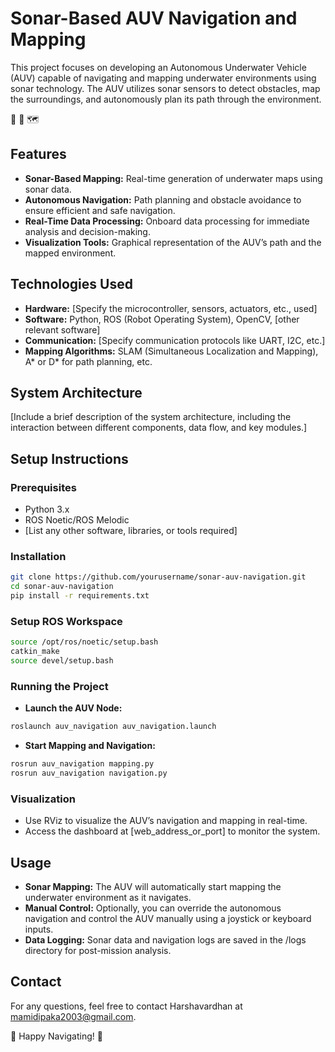# Sonar-Based AUV Navigation and Mapping

This project focuses on developing an Autonomous Underwater Vehicle (AUV) capable of navigating and mapping underwater environments using sonar technology. The AUV utilizes sonar sensors to detect obstacles, map the surroundings, and autonomously plan its path through the environment.

🌊 🤖 🗺️

## Features
- **Sonar-Based Mapping:** Real-time generation of underwater maps using sonar data.
- **Autonomous Navigation:** Path planning and obstacle avoidance to ensure efficient and safe navigation.
- **Real-Time Data Processing:** Onboard data processing for immediate analysis and decision-making.
- **Visualization Tools:** Graphical representation of the AUV’s path and the mapped environment.

## Technologies Used
- **Hardware:** [Specify the microcontroller, sensors, actuators, etc., used]
- **Software:** Python, ROS (Robot Operating System), OpenCV, [other relevant software]
- **Communication:** [Specify communication protocols like UART, I2C, etc.]
- **Mapping Algorithms:** SLAM (Simultaneous Localization and Mapping), A* or D* for path planning, etc.

## System Architecture
[Include a brief description of the system architecture, including the interaction between different components, data flow, and key modules.]

## Setup Instructions
### Prerequisites
- Python 3.x
- ROS Noetic/ROS Melodic
- [List any other software, libraries, or tools required]

### Installation
```bash
git clone https://github.com/yourusername/sonar-auv-navigation.git
cd sonar-auv-navigation
pip install -r requirements.txt
```

### Setup ROS Workspace
```bash
source /opt/ros/noetic/setup.bash
catkin_make
source devel/setup.bash
```

### Running the Project
- **Launch the AUV Node:**
```bash
roslaunch auv_navigation auv_navigation.launch
```
- **Start Mapping and Navigation:**
```bash
rosrun auv_navigation mapping.py
rosrun auv_navigation navigation.py
```

### Visualization
- Use RViz to visualize the AUV’s navigation and mapping in real-time.
- Access the dashboard at [web_address_or_port] to monitor the system.

## Usage
- **Sonar Mapping:** The AUV will automatically start mapping the underwater environment as it navigates.
- **Manual Control:** Optionally, you can override the autonomous navigation and control the AUV manually using a joystick or keyboard inputs.
- **Data Logging:** Sonar data and navigation logs are saved in the /logs directory for post-mission analysis.


## Contact
For any questions, feel free to contact Harshavardhan at mamidipaka2003@gmail.com.

🚀 Happy Navigating! 🌊
